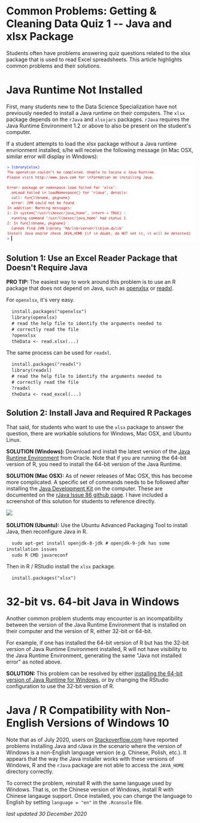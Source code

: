 # Common Problems: Getting & Cleaning Data Quiz 1 -- Java and xlsx Package

Students often have problems answering quiz questions related to the xlsx package that is used to read Excel spreadsheets. This article highlights common problems and their solutions.

# Java Runtime Not Installed

First, many students new to the Data Science Specialization have not previously needed to install a Java runtime on their computers. The `xlsx` package depends on the `rJava` and `xlsxjars` packages.  `rJava` requires the Java Runtime Environment 1.2 or above to also be present on the student's computer.

If a student attempts to load the xlsx package without a Java runtime envrionment installed, s/he will receive the following message \(in Mac OSX, similar error will display in Windows\):

<img src="./images/cleaningData-javaError01.png">

## Solution 1: Use an Excel Reader Package that Doesn't Require Java

<b>PRO TIP: </b> The easiest way to work around this problem is to use an R package that does not depend on Java, such as [openxlsx](https://cran.r-project.org/web/packages/openxlsx/openxlsx.pdf) or [readxl](https://cran.r-project.org/web/packages/readxl/readxl.pdf). 

For `openxlsx`, it's very easy.

      install.packages("openxlsx")
      library(openxlsx)
      # read the help file to identify the arguments needed to 
      # correctly read the file
      ?openxlsx
      theData <- read.xlsx(...)
      
The same process can be used for `readxl`. 

      install.packages("readxl")
      library(readxl)
      # read the help file to identify the arguments needed to 
      # correctly read the file 
      ?readxl
      theData <- read_excel(...)
      

## Solution 2: Install Java and Required R Packages

That said, for students who want to use the `xlsx` package to answer the question, there are workable solutions for  Windows,  Mac OSX, and Ubuntu Linux.

<b>SOLUTION (Windows): </b> Download and install the latest version of the [Java Runtime Environment](https://java.com/en/download/) from Oracle. Note that if you are running the 64-bit version of R, you need to install the 64-bit version of the Java Runtime. 

<b>SOLUTION (Mac OSX):</b> As of newer releases of Mac OSX, this has become more complicated. A specific set of commands needs to be followed after installing the [Java Development Kit]() on the computer. These are documented on the [rJava Issue 86 github page](https://github.com/s-u/rJava/issues/86). I have included a screenshot of this solution for students to reference directly.

<img src="https://github.com/lgreski/datasciencectacontent/blob/master/markdown/images/cleaningData-javaError02.png">


<b>SOLUTION (Ubuntu):</b> Use the Ubuntu Advanced Packaging Tool to install Java, then reconfigure Java in R. 

      sudo apt-get install openjdk-8-jdk # openjdk-9-jdk has some installation issues
      sudo R CMD javareconf

Then in R / RStudio install the `xlsx` package. 

      install.packages("xlsx")

# 32-bit vs. 64-bit Java in Windows

Another common problem students may encounter is an incompatibility between the version of the Java Runtime Environment that is installed on their computer and the version of R, either 32-bit or 64-bit.

For example, if one has installed the 64-bit version of R but has the 32-bit version of Java Runtime Environment installed, R will not have visibility to the Java Runtime Environment, generating the same "Java not installed error" as noted above.

<b>SOLUTION: </b> This problem can be resolved by either [installing the 64-bit version of Java Runtime for Windows](https://java.com/en/download/), or by changing the RStudio configuration to use the 32-bit version of R.

# Java / R Compatibility with Non-English Versions of Windows 10

Note that as of July 2020, users on [Stackoverflow.com](https://stackoverflow.com/questions/62740681/matching-64-bits-versions-but-error-loading-rjava) have reported problems installing Java and rJava in the scenario where the version of Windows is a non-English language version (e.g. Chinese, Polish, etc.). It appears that the way the Java installer works with these versions of Windows, R and the `rJava` package are not able to access the `JAVA_HOME` directory correctly. 

To correct the problem, reinstall R with the same language used by Windows. That is, on the Chinese version of Windows, install R with Chinese langauge support. Once installed, you can change the language to English by setting `language = "en"` in the `.Rconsole` file. 

*last updated 30 December 2020* 
